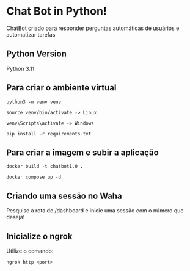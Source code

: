 # Chat Bot in Python!

ChatBot criado para responder perguntas automáticas de usuários e automatizar tarefas

## Python Version
Python 3.11

## Para criar o ambiente virtual
```
python3 -m venv venv

source venv/bin/activate -> Linux

venv\Scripts\activate -> Windows

pip install -r requirements.txt
```
## Para criar a imagem e subir a aplicação
```
docker build -t chatbot1.0 .

docker compose up -d
```
## Criando uma sessão no Waha

Pesquise a rota de /dashboard e inicie uma sessão com o número que deseja!

## Inicialize o ngrok

Utilize o comando:
```
ngrok http <port>
```